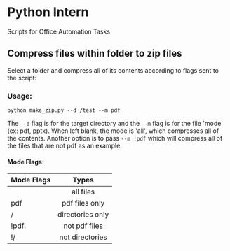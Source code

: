 # Python Intern
Scripts for Office Automation Tasks

## Compress files within folder to zip files

Select a folder and compress all of its contents according to flags sent to the script:

### Usage:

`python make_zip.py --d /test --m pdf`

The `--d` flag is for the target directory and the `--m` flag is for the file 'mode' (ex: pdf, pptx). When left blank, the mode is 'all', which compresses all of the contents. Another option is to pass `--m !pdf` which will compress all of the files that are not pdf as an example.

#### Mode Flags:

| Mode Flags    | Types            | 
| --------------|:----------------:| 
| <blank>	    | all files        | 
| pdf	        | pdf files only   | 
| /	            | directories only | 
| \!pdf.        | not pdf files   |  
| \!/           | not directories |  
